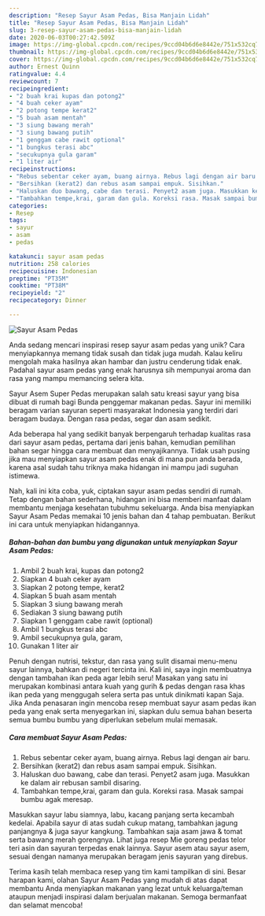 ```yaml
---
description: "Resep Sayur Asam Pedas, Bisa Manjain Lidah"
title: "Resep Sayur Asam Pedas, Bisa Manjain Lidah"
slug: 3-resep-sayur-asam-pedas-bisa-manjain-lidah
date: 2020-06-03T00:27:42.509Z
image: https://img-global.cpcdn.com/recipes/9ccd04b6d6e8442e/751x532cq70/sayur-asam-pedas-foto-resep-utama.jpg
thumbnail: https://img-global.cpcdn.com/recipes/9ccd04b6d6e8442e/751x532cq70/sayur-asam-pedas-foto-resep-utama.jpg
cover: https://img-global.cpcdn.com/recipes/9ccd04b6d6e8442e/751x532cq70/sayur-asam-pedas-foto-resep-utama.jpg
author: Ernest Quinn
ratingvalue: 4.4
reviewcount: 7
recipeingredient:
- "2 buah krai kupas dan potong2"
- "4 buah ceker ayam"
- "2 potong tempe kerat2"
- "5 buah asam mentah"
- "3 siung bawang merah"
- "3 siung bawang putih"
- "1 genggam cabe rawit optional"
- "1 bungkus terasi abc"
- "secukupnya gula garam"
- "1 liter air"
recipeinstructions:
- "Rebus sebentar ceker ayam, buang airnya. Rebus lagi dengan air baru."
- "Bersihkan (kerat2) dan rebus asam sampai empuk. Sisihkan."
- "Haluskan duo bawang, cabe dan terasi. Penyet2 asam juga. Masukkan ke dalam air rebusan sambil disaring."
- "Tambahkan tempe,krai, garam dan gula. Koreksi rasa. Masak sampai bumbu agak meresap."
categories:
- Resep
tags:
- sayur
- asam
- pedas

katakunci: sayur asam pedas 
nutrition: 258 calories
recipecuisine: Indonesian
preptime: "PT35M"
cooktime: "PT38M"
recipeyield: "2"
recipecategory: Dinner

---
```



![Sayur Asam Pedas](https://img-global.cpcdn.com/recipes/9ccd04b6d6e8442e/751x532cq70/sayur-asam-pedas-foto-resep-utama.jpg)

Anda sedang mencari inspirasi resep sayur asam pedas yang unik? Cara menyiapkannya memang tidak susah dan tidak juga mudah. Kalau keliru mengolah maka hasilnya akan hambar dan justru cenderung tidak enak. Padahal sayur asam pedas yang enak harusnya sih mempunyai aroma dan rasa yang mampu memancing selera kita.

Sayur Asem Super Pedas merupakan salah satu kreasi sayur yang bisa dibuat di rumah bagi Bunda penggemar makanan pedas. Sayur ini memiliki beragam varian sayuran seperti masyarakat Indonesia yang terdiri dari beragam budaya. Dengan rasa pedas, segar dan asam sedikit.

Ada beberapa hal yang sedikit banyak berpengaruh terhadap kualitas rasa dari sayur asam pedas, pertama dari jenis bahan, kemudian pemilihan bahan segar hingga cara membuat dan menyajikannya. Tidak usah pusing jika mau menyiapkan sayur asam pedas enak di mana pun anda berada, karena asal sudah tahu triknya maka hidangan ini mampu jadi suguhan istimewa.


Nah, kali ini kita coba, yuk, ciptakan sayur asam pedas sendiri di rumah. Tetap dengan bahan sederhana, hidangan ini bisa memberi manfaat dalam membantu menjaga kesehatan tubuhmu sekeluarga. Anda bisa menyiapkan Sayur Asam Pedas memakai 10 jenis bahan dan 4 tahap pembuatan. Berikut ini cara untuk menyiapkan hidangannya.

<!--inarticleads1-->

##### Bahan-bahan dan bumbu yang digunakan untuk menyiapkan Sayur Asam Pedas:

1. Ambil 2 buah krai, kupas dan potong2
1. Siapkan 4 buah ceker ayam
1. Siapkan 2 potong tempe, kerat2
1. Siapkan 5 buah asam mentah
1. Siapkan 3 siung bawang merah
1. Sediakan 3 siung bawang putih
1. Siapkan 1 genggam cabe rawit (optional)
1. Ambil 1 bungkus terasi abc
1. Ambil secukupnya gula, garam,
1. Gunakan 1 liter air


Penuh dengan nutrisi, tekstur, dan rasa yang sulit disamai menu-menu sayur lainnya, bahkan di negeri tercinta ini. Kali ini, saya ingin membuatnya dengan tambahan ikan peda agar lebih seru! Masakan yang satu ini merupakan kombinasi antara kuah yang gurih &amp; pedas dengan rasa khas ikan peda yang menggugah selera serta pas untuk dinikmati kapan Saja. Jika Anda penasaran ingin mencoba resep membuat sayur asam pedas ikan peda yang enak serta menyegarkan ini, siapkan dulu semua bahan beserta semua bumbu bumbu yang diperlukan sebelum mulai memasak. 

<!--inarticleads2-->

##### Cara membuat Sayur Asam Pedas:

1. Rebus sebentar ceker ayam, buang airnya. Rebus lagi dengan air baru.
1. Bersihkan (kerat2) dan rebus asam sampai empuk. Sisihkan.
1. Haluskan duo bawang, cabe dan terasi. Penyet2 asam juga. Masukkan ke dalam air rebusan sambil disaring.
1. Tambahkan tempe,krai, garam dan gula. Koreksi rasa. Masak sampai bumbu agak meresap.


Masukkan sayur labu siamnya, labu, kacang panjang serta kecambah kedelai. Apabila sayur di atas sudah cukup matang, tambahkan jagung panjangnya &amp; juga sayur kangkung. Tambahkan saja asam jawa &amp; tomat serta bawang merah gorengnya. Lihat juga resep Mie goreng pedas telor teri asin dan sayuran terpedas enak lainnya. Sayur asem atau sayur asem, sesuai dengan namanya merupakan beragam jenis sayuran yang direbus. 

Terima kasih telah membaca resep yang tim kami tampilkan di sini. Besar harapan kami, olahan Sayur Asam Pedas yang mudah di atas dapat membantu Anda menyiapkan makanan yang lezat untuk keluarga/teman ataupun menjadi inspirasi dalam berjualan makanan. Semoga bermanfaat dan selamat mencoba!
